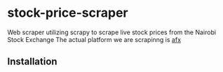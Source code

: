 # stock-price-scraper
Web scraper utilizing scrapy to scrape live stock prices from the Nairobi Stock Exchange
The actual platform we are scrapinng is [afx](https://afx.kwayisi.org/nseke/)
## Installation
